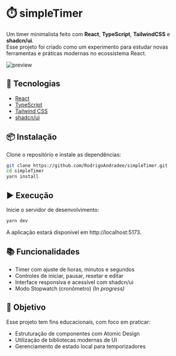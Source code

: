 # ⏱️ simpleTimer

Um timer minimalista feito com **React**, **TypeScript**, **TailwindCSS** e **shadcn/ui**.  
Esse projeto foi criado como um experimento para estudar novas ferramentas e práticas modernas no ecossistema React.

![preview](./Captura%20de%20tela%20de%202025-04-21%2009-27-17.png)

## 🚀 Tecnologias

- [React](https://reactjs.org/)
- [TypeScript](https://www.typescriptlang.org/)
- [Tailwind CSS](https://tailwindcss.com/)
- [shadcn/ui](https://ui.shadcn.com/)

## 📦 Instalação

Clone o repositório e instale as dependências:

```bash
git clone https://github.com/RodrigoAndradee/simpleTimer.git
cd simpleTimer
yarn install
```

## ▶️ Execução

Inicie o servidor de desenvolvimento:

```bash
yarn dev
```

A aplicação estará disponível em http://localhost:5173.

## 📚 Funcionalidades

- Timer com ajuste de horas, minutos e segundos
- Controles de iniciar, pausar, resetar e editar
- Interface responsiva e acessível com shadcn/ui
- Modo Stopwatch (cronômetro) _(In progress)_

## 📌 Objetivo

Esse projeto tem fins educacionais, com foco em praticar:

- Estruturação de componentes com Atomic Design
- Utilização de bibliotecas modernas de UI
- Gerenciamento de estado local para temporizadores
